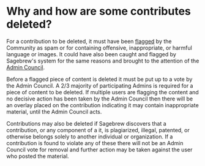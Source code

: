 # Why and how are some contributes deleted? #
For a contribution to be deleted, it must have been [flagged][1] by the Community
as spam or for containing offensive, inappropriate, or harmful language or 
images. It could have also been caught and flagged by Sagebrew's system for 
the same reasons and brought to the attention of the [Admin Council][2].

Before a flagged piece of content is deleted it must be put up to a vote by the 
Admin Council. A 2/3 majority of participating Admins is required for a 
piece of content to be deleted. If multiple users are flagging the content and no 
decisive action has been taken by the Admin Council then there will be an overlay
placed on the contribution indicating it may contain inappropriate material,
until the Admin Council acts.

Contributions may also be deleted if Sagebrew discovers that a contribution, or any 
component of a it, is plagiarized, illegal, patented, or otherwise 
belongs solely to another individual or organization. If a contribution is found to
violate any of these there will not be an Admin Council vote for removal and 
further action may be taken against the user who posted the material.

[1]: /help/privileges/flagging/
[2]: /help/reputation/admin_council/